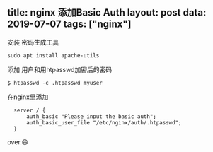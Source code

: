 title: nginx 添加Basic Auth
layout: post
data: 2019-07-07
tags: ["nginx"]
---



安装 密码生成工具

```
sudo apt install apache-utils
```

添加 用户和用htpasswd加密后的密码

```
$ htpasswd -c .htpasswd myuser
```

在nginx里添加

```
  server / {
      auth_basic "Please input the basic auth";
      auth_basic_user_file "/etc/nginx/auth/.htpasswd";
  }
```

over.😄

